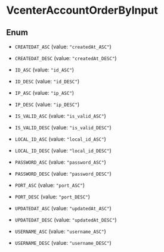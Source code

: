 

# VcenterAccountOrderByInput

## Enum


* `CREATEDAT_ASC` (value: `"createdAt_ASC"`)

* `CREATEDAT_DESC` (value: `"createdAt_DESC"`)

* `ID_ASC` (value: `"id_ASC"`)

* `ID_DESC` (value: `"id_DESC"`)

* `IP_ASC` (value: `"ip_ASC"`)

* `IP_DESC` (value: `"ip_DESC"`)

* `IS_VALID_ASC` (value: `"is_valid_ASC"`)

* `IS_VALID_DESC` (value: `"is_valid_DESC"`)

* `LOCAL_ID_ASC` (value: `"local_id_ASC"`)

* `LOCAL_ID_DESC` (value: `"local_id_DESC"`)

* `PASSWORD_ASC` (value: `"password_ASC"`)

* `PASSWORD_DESC` (value: `"password_DESC"`)

* `PORT_ASC` (value: `"port_ASC"`)

* `PORT_DESC` (value: `"port_DESC"`)

* `UPDATEDAT_ASC` (value: `"updatedAt_ASC"`)

* `UPDATEDAT_DESC` (value: `"updatedAt_DESC"`)

* `USERNAME_ASC` (value: `"username_ASC"`)

* `USERNAME_DESC` (value: `"username_DESC"`)



